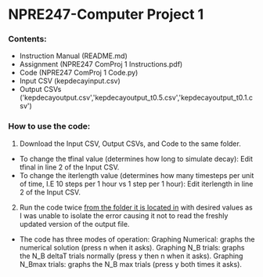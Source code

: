 # NPRE247-Computer Project 1
### Contents:
- Instruction Manual (README.md)
- Assignment (NPRE247 ComProj 1 Instructions.pdf)
- Code (NPRE247 ComProj 1 Code.py)
- Input CSV (kepdecayinput.csv)
- Output CSVs ('kepdecayoutput.csv','kepdecayoutput_t0.5.csv','kepdecayoutput_t0.1.csv')

### How to use the code:
1. Download the Input CSV, Output CSVs, and Code to the same folder.
- To change the tfinal value (determines how long to simulate decay):
  Edit tfinal in line 2 of the Input CSV.
- To change the iterlength value (determines how many timesteps per unit of time, I.E 10 steps per 1 hour vs 1 step per 1 hour):
  Edit iterlength in line 2 of the Input CSV.
2. Run the code twice <ins>from the folder it is located in</ins> with desired values as I was unable to isolate the error causing it not to read the freshly updated version of the output file.
- The code has three modes of operation:
  Graphing Numerical: graphs the numerical solution (press n when it asks).
  Graphing N_B trials: graphs the N_B deltaT trials normally (press y then n when it asks).
  Graphing N_Bmax trials: graphs the N_B max trials (press y both times it asks).
